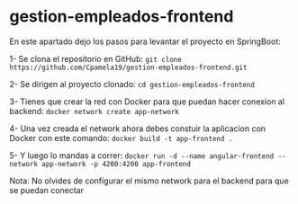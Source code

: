 # gestion-empleados-frontend

En este apartado dejo los pasos para levantar el proyecto en SpringBoot:

1- Se clona el repositorio en GitHub: `git clone https://github.com/Cpamela19/gestion-empleados-frontend.git`

2- Se dirigen al proyecto clonado: `cd gestion-empleados-frontend`

3- Tienes que crear la red con Docker para que puedan hacer conexion al backend: `docker network create app-network`

4- Una vez creada el network ahora debes constuir la aplicacion con Docker con este comando: `docker build -t app-frontend .`

5- Y luego lo mandas a correr: `docker run -d --name angular-frontend --network app-network -p 4200:4200 app-frontend`

Nota: No olvides de configurar el mismo network para el backend para que se puedan conectar